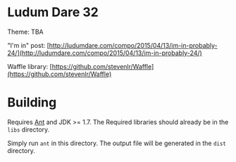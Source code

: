 Ludum Dare 32
====================

Theme: TBA

"I'm in" post: [http://ludumdare.com/compo/2015/04/13/im-in-probably-24/](http://ludumdare.com/compo/2015/04/13/im-in-probably-24/)

Waffle library: [https://github.com/stevenlr/Waffle](https://github.com/stevenlr/Waffle)

Building
===================

Requires [Ant](http://ant.apache.org/) and JDK >= 1.7. The Required libraries should already be in the `libs` directory.

Simply run `ant` in this directory. The output file will be generated in the `dist` directory.
